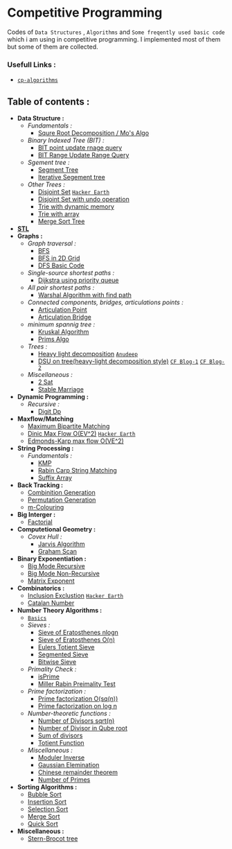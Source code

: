 # Competitive Programming
Codes of `Data Structures` , `Algorithms` and `Some freqently used basic code` which i am using in competitive programming. I implemented most of them but some of them are collected.

### Usefull Links :
  * [`cp-algorithms`](https://cp-algorithms.com/)



## Table of contents :
  * **Data Structure :**
    * *Fundamentals :*
      * [Squre Root Decomposition / Mo's Algo](https://github.com/Nadim-Mahmud/Competitive-Programming-Template/blob/master/Source/Data%20Structure/squre%20root%20decmp.cpp)
    * *Binary Indexed Tree (BIT) :*
      * [BIT point update rnage query](https://github.com/Nadim-Mahmud/Competitive-Programming-Template/blob/master/Source/Data%20Structure/binary%20indexed%20tree.cpp)
      * [BIT Range Update Range Query](https://github.com/Nadim-Mahmud/Competitive-Programming/blob/82b126a940dc4ecaa49c55f2287c3c99b84b2a1a/Source/Data%20Structure/BITRangeUpdateRangeQuery.cpp)
    * *Sgement tree :*
      * [Segment Tree](https://github.com/Nadim-Mahmud/Competitive-Programming-Template/blob/master/Source/Data%20Structure/segmet%20tree.cpp)
      * [Iterative Segement tree](https://github.com/Nadim-Mahmud/Competitive-Programming/blob/master/Source/Data%20Structure/iterativeSegmentTree.cpp)
    * *Other Trees :*
      * [Disjoint Set](https://github.com/Nadim-Mahmud/Competitive-Programming-Template/blob/master/Source/Data%20Structure/disjoint%20set.cpp) [`Hacker Earth`](https://www.hackerearth.com/practice/notes/disjoint-set-union-union-find/)
      * [Disjoint Set with undo operation](https://github.com/Nadim-Mahmud/Competitive-Programming-Template/blob/master/Source/Data%20Structure/Disjoint%20Set%20Undo.cpp)
      * [Trie with dynamic memory](https://github.com/Nadim-Mahmud/Competitive-Programming-Template/blob/master/Source/Data%20Structure/Trie%20Pointer.cpp)
      * [Trie with array](https://github.com/Nadim-Mahmud/Competitive-Programming-Template/blob/master/Source/Data%20Structure/trie.cpp)
      * [Merge Sort Tree](https://github.com/Nadim-Mahmud/Competitive-Programming-Template/blob/master/Source/Data%20Structure/merge%20sort%20tree.cpp)
  * [**STL**](https://docs.google.com/document/d/1Zh2VyOlLu_VMxH9tuzaA2mO4FTvzGMdVo3B2D7AWsVo/edit#)
  * **Graphs :**
    * *Graph traversal :*
      * [BFS](https://github.com/Nadim-Mahmud/Competitive-Programming-Template/blob/master/Source/Graph/bfs.cpp)
      * [BFS in 2D Grid](https://github.com/Nadim-Mahmud/Competitive-Programming-Template/blob/master/Source/Graph/bfs%20in%202d.cpp)
      * [DFS Basic Code](https://github.com/Nadim-Mahmud/Competitive-Programming-Template/blob/master/Source/Graph/DFS.cpp)
    * *Single-source shortest paths :*
      * [Dijkstra using priority queue](https://github.com/Nadim-Mahmud/Competitive-Programming-Template/blob/master/Source/Graph/dijkstra.cpp)
    * *All pair shortest paths :*
      * [Warshal Algorithm with find path](https://github.com/Nadim-Mahmud/Competitive-Programming-Template/blob/master/Source/Graph/Warshal.cpp)
    * *Connected components, bridges, articulations points :*
      * [Articulation Point](https://github.com/Nadim-Mahmud/Competitive-Programming-Template/blob/master/Source/Graph/Articulation%20point.cpp)
      * [Articulation Bridge](https://github.com/Nadim-Mahmud/Competitive-Programming-Template/blob/master/Source/Graph/Articulation%20Bridge.cpp)
    * *minimum spannig tree :*
      * [Kruskal Algorithm](https://github.com/Nadim-Mahmud/Competitive-Programming-Template/blob/master/Source/Graph/minimum%20spannig%20tree%20(Kruskal).cpp)
      * [Prims Algo](https://github.com/Nadim-Mahmud/Competitive-Programming-Template/blob/master/Source/Graph/minimum%20spannig%20tree%20(Kruskal).cpp)
    * *Trees :*
      * [Heavy light decomposition](https://github.com/Nadim-Mahmud/Competitive-Programming/blob/master/Source/Trees/HLD%20Anudeep%20blog%20Style.cpp) [`Anudeep`](https://blog.anudeep2011.com/heavy-light-decomposition/)
      * [DSU on tree(heavy-light decomposition style)](https://github.com/Nadim-Mahmud/Competitive-Programming/blob/master/Source/Trees/DSU%20on%20tree.cpp) [`CF Blog-1`](https://codeforces.com/blog/entry/44351) [`CF Blog-2`](https://codeforces.com/blog/entry/67696) 
    * *Miscellaneous :*
      * [2 Sat](https://github.com/Nadim-Mahmud/Competitive-Programming-Template/blob/master/Source/Graph/2-Sat.cpp)      
      * [Stable Marriage](https://github.com/Nadim-Mahmud/Competitive-Programming-Template/blob/master/Source/Graph/Stable%20Marriage.cpp)
  * **Dynamic Programming :**
    * *Recursive :*
      * [Digit Dp](https://github.com/Nadim-Mahmud/Competitive-Programming/blob/master/Source/Dynamic%20Programming/digitDp.cpp)
  * **Maxflow/Matching**
    * [Maximum Bipartite Matching](https://github.com/Nadim-Mahmud/Competitive-Programming-Template/blob/master/Source/Flow%20and%20matching/Biparite%20Matching.cpp)
    * [Dinic Max Flow O(EV^2)](https://github.com/Nadim-Mahmud/Competitive-Programming-Template/blob/master/Source/Flow%20and%20matching/flow%20dinic.cpp) [`Hacker Earth`](https://www.hackerearth.com/practice/algorithms/graphs/maximum-flow/tutorial/)
    * [Edmonds-Karp max flow O(VE^2)](https://github.com/Nadim-Mahmud/Competitive-Programming/blob/master/Source/Flow%20and%20matching/Flow%20Edmonds%20Carp.cpp)
  * **String Processing :**
    * *Fundamentals :*
      * [KMP](https://github.com/Nadim-Mahmud/Competitive-Programming-Template/blob/master/Source/String/KMP.cpp)
      * [Rabin Carp String Matching](https://github.com/Nadim-Mahmud/Competitive-Programming-Template/blob/master/Source/String/Rabin%20Carp%20String%20Matching.cpp)
      * [Suffix Array](https://github.com/Nadim-Mahmud/Competitive-Programming-Template/blob/master/Source/String/Suffix%20Array.cpp)
  * **Back Tracking :**
    * [Combinition Generation](https://github.com/Nadim-Mahmud/Competitive-Programming-Template/blob/master/Source/BackTracking/Combinition_Generation.cpp)
    * [Permutation Generation](https://github.com/Nadim-Mahmud/Competitive-Programming-Template/blob/master/Source/BackTracking/Permutation_generation.cpp)
    * [m-Colouring](https://github.com/Nadim-Mahmud/Competitive-Programming-Template/blob/master/Source/BackTracking/m-colouring.cpp)
  * **Big Interger :**
    * [Factorial](https://github.com/Nadim-Mahmud/Competitive-Programming-Template/blob/master/Source/Big%20Interger/factorial.cpp)
  * **Computetional Geometry :**
    * *Covex Hull :*
      * [Jarvis Algorithm](https://github.com/Nadim-Mahmud/Competitive-Programming-Template/blob/master/Source/Computetional%20Geometry/Jarvis%20Algorithm.cpp)
      * [Graham Scan](https://github.com/Nadim-Mahmud/Competitive-Programming-Template/blob/master/Source/Computetional%20Geometry/Covex%20Hull%20(Graham%20Scan)%20.cpp)
  * **Binary Exponentiation :**
    * [Big Mode Recursive](https://github.com/Nadim-Mahmud/Competitive-Programming-Template/blob/master/Source/Binary%20Exponentiation/BigMod.cpp)
    * [Big Mode Non-Recursive](https://github.com/Nadim-Mahmud/Competitive-Programming-Template/blob/master/Source/Binary%20Exponentiation/BigMod_Wihtout%20rec.cpp)
    * [Matrix Exponent](https://github.com/Nadim-Mahmud/Competitive-Programming-Template/blob/master/Source/Binary%20Exponentiation/matrix_exponent.cpp)
  * **Combinatorics :**
    * [Inclusion Exclustion](https://github.com/Nadim-Mahmud/Competitive-Programming-Template/blob/master/Source/Combinatorics/Inclusion%20Exclustion.cpp) [`Hacker Earth`](https://www.hackerearth.com/practice/math/combinatorics/inclusion-exclusion/tutorial/)
    * [Catalan Number](https://github.com/Nadim-Mahmud/Competitive-Programming-Template/blob/master/Source/Combinatorics/Catalan_number.cpp)
  * **Number Theory Algorithms :**
    * [`Basics`](https://github.com/Nadim-Mahmud/Competitive-Programming/blob/master/Source/Number%20Theory/Basics.md)
    * *Sieves :*
      * [Sieve of Eratosthenes nlogn](https://github.com/Nadim-Mahmud/Competitive-Programming-Template/blob/master/Source/Number%20Theory/sieve.cpp)
      * [Sieve of Eratosthenes O(n)](https://github.com/Nadim-Mahmud/Competitive-Programming-Template/blob/master/Source/Number%20Theory/SIeve%20O_n.cpp)
      * [Eulers Totient Sieve](https://github.com/Nadim-Mahmud/Competitive-Programming-Template/blob/master/Source/Number%20Theory/eulers%20totient%20sieve.cpp)
      * [Segmented Sieve](https://github.com/Nadim-Mahmud/Competitive-Programming-Template/blob/master/Source/Number%20Theory/segmented_sieve.cpp)
      * [Bitwise Sieve](https://github.com/Nadim-Mahmud/Competitive-Programming-Template/blob/master/Source/Number%20Theory/bitwise_sieve.cpp)
    * *Primality Check :*
      * [isPrime](https://github.com/Nadim-Mahmud/Competitive-Programming-Template/blob/master/Source/Number%20Theory/isPrime.cpp)
      * [Miller Rabin Preimality Test](https://github.com/Nadim-Mahmud/Competitive-Programming-Template/blob/master/Source/Number%20Theory/miller%20rabin%20preimality%20test.cpp)
    * *Prime factorization :*
      * [Prime factorization O(sq(n))](https://github.com/Nadim-Mahmud/Competitive-Programming/blob/master/Source/Number%20Theory/primeFactorization.cpp)
      * [Prime factorization on log n](https://github.com/Nadim-Mahmud/Competitive-Programming-Template/blob/master/Source/Number%20Theory/prime%20factorization%20log(n).cpp)
    * *Number-theoretic functions :*
      * [Number of Divisors sqrt(n)](https://github.com/Nadim-Mahmud/Competitive-Programming/blob/master/Source/Number%20Theory/number%20of%20divisor.cpp)
      * [Number of Divisor in Qube root](https://github.com/Nadim-Mahmud/Competitive-Programming-Template/blob/master/Source/Number%20Theory/number%20of%20divisor%20in%20qube%20root.cpp)
      * [Sum of divisors](https://github.com/Nadim-Mahmud/Competitive-Programming/blob/master/Source/Number%20Theory/Sum%20of%20divisor.cpp)
      * [Totient Function](https://github.com/Nadim-Mahmud/Competitive-Programming/blob/master/Source/Number%20Theory/totient.cpp)
    * *Miscellaneous :*
      * [Moduler Inverse](https://github.com/Nadim-Mahmud/Competitive-Programming-Template/blob/master/Source/Number%20Theory/moduler%20inverse.cpp)
      * [Gaussian Elemination](https://github.com/Nadim-Mahmud/Competitive-Programming-Template/blob/master/Source/Number%20Theory/gaussian_elemination.cpp)
      * [Chinese remainder theorem](https://github.com/Nadim-Mahmud/Competitive-Programming/blob/master/Source/Number%20Theory/Chinese%20remainder%20theorem.cpp)
      * [Number of Primes](https://github.com/Nadim-Mahmud/Competitive-Programming-Template/blob/master/Source/Number%20Theory/number%20of%20primes.txt)
  * **Sorting Algorithms :**
    * [Bubble Sort](https://github.com/Nadim-Mahmud/Competitive-Programming-Template/blob/master/Source/Sorting/Bubble%20Sort.cpp)
    * [Insertion Sort](https://github.com/Nadim-Mahmud/Competitive-Programming-Template/blob/master/Source/Sorting/Insertion%20Sort.cpp)
    * [Selection Sort](https://github.com/Nadim-Mahmud/Competitive-Programming-Template/blob/master/Source/Sorting/Selection%20Sort.cpp)
    * [Merge Sort](https://github.com/Nadim-Mahmud/Competitive-Programming-Template/blob/master/Source/Sorting/Merge%20Sort.cpp)
    * [Quick Sort](https://github.com/Nadim-Mahmud/Competitive-Programming-Template/blob/master/Source/Sorting/Quick%20Sort.cpp) 
  * **Miscellaneous :**
    * [Stern-Brocot tree](https://github.com/Nadim-Mahmud/Competitive-Programming-Template/blob/master/Source/Miscellaneous/Stern%20Brocot%20tree.cpp)
